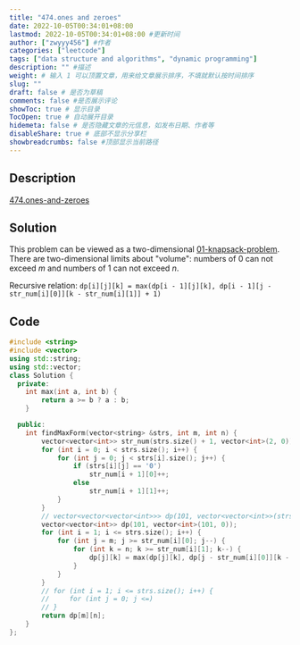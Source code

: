 ```yaml
---
title: "474.ones and zeroes"
date: 2022-10-05T00:34:01+08:00
lastmod: 2022-10-05T00:34:01+08:00 #更新时间
author: ["zwyyy456"] #作者
categories: ["leetcode"]
tags: ["data structure and algorithms", "dynamic programming"]
description: "" #描述
weight: # 输入 1 可以顶置文章，用来给文章展示排序，不填就默认按时间排序
slug: ""
draft: false # 是否为草稿
comments: false #是否展示评论
showToc: true # 显示目录
TocOpen: true # 自动展开目录
hidemeta: false # 是否隐藏文章的元信息，如发布日期、作者等
disableShare: true # 底部不显示分享栏
showbreadcrumbs: false #顶部显示当前路径
---
```

## Description
[474.ones-and-zeroes](https://leetcode.com/problems/ones-and-zeroes/)

## Solution
This problem can be viewed as a two-dimensional [01-knapsack-problem](https://zwyyy456.vercel.app/posts/tech/01-pack-problem). There are two-dimensional limits about "volume": numbers of $0$ can not exceed $m$ and numbers of $1$ can not exceed $n$.

Recursive relation: `dp[i][j][k] = max(dp[i - 1][j][k], dp[i - 1][j - str_num[i][0]][k - str_num[i][1]] + 1)`

## Code
```cpp
#include <string>
#include <vector>
using std::string;
using std::vector;
class Solution {
  private:
    int max(int a, int b) {
        return a >= b ? a : b;
    }

  public:
    int findMaxForm(vector<string> &strs, int m, int n) {
        vector<vector<int>> str_num(strs.size() + 1, vector<int>(2, 0));
        for (int i = 0; i < strs.size(); i++) {
            for (int j = 0; j < strs[i].size(); j++) {
                if (strs[i][j] == '0')
                    str_num[i + 1][0]++;
                else
                    str_num[i + 1][1]++;
            }
        }
        // vector<vector<vector<int>>> dp(101, vector<vector<int>>(strs.size() + 1, vector<int>(101, 0)));
        vector<vector<int>> dp(101, vector<int>(101, 0));
        for (int i = 1; i <= strs.size(); i++) {
            for (int j = m; j >= str_num[i][0]; j--) {
                for (int k = n; k >= str_num[i][1]; k--) {
                    dp[j][k] = max(dp[j][k], dp[j - str_num[i][0]][k - str_num[i][1]] + 1);
                }
            }
        }
        // for (int i = 1; i <= strs.size(); i++) {
        //     for (int j = 0; j <=)
        // }
        return dp[m][n];
    }
};
```

